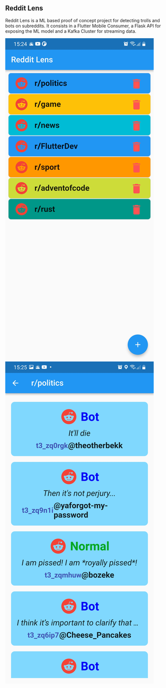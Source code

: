 ## Reddit Lens

Reddit Lens is a ML based proof of concept project for detecting trolls and bots on subreddits. It consists in a Flutter Mobile Consumer, a Flask API for exposing the ML model and a Kafka Cluster for streaming data.

![](assets/OverviewPage.jpg)
![](assets/DashboardPage.jpg)